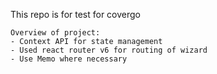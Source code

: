 This repo is for test for covergo

```
Overview of project:
- Context API for state management
- Used react router v6 for routing of wizard
- Use Memo where necessary
```
